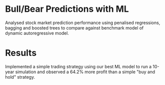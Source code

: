 # Bull/Bear Predictions with ML
Analysed stock market prediction performance using penalised regressions, bagging and boosted trees to compare against benchmark model of dynamic autoregressive model. 
# Results
Implemented a simple trading strategy using our best ML model to run a 10-year simulation and observed a 64.2% more profit than a simple "buy and hold" strategy.
